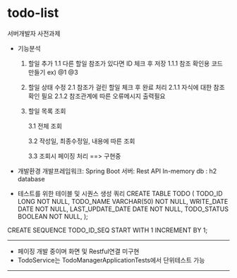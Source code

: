 # todo-list
서버개발자 사전과제
* 기능분석 
	1. 할일 추가
		1.1 다른 할일 참조가 있다면 ID 체크 후 저장
			1.1.1 참조 확인용 코드 만들기 ex) @1 @3 
	2. 할일 상태 수정
		2.1 참조가 걸린 할일 체크 후 완료 처리 
			2.1.1 자식에 대한 참조 확인 필요 
			2.1.2 참조관계에 따른 오류메시지 출력필요 
	3. 할일 목록 조회 
	
		3.1 전체 조회
		
		3.2 작성일, 최종수정일, 내용에 따른 조회
		
		3.3 조회시 페이징 처리 ==> 구현중 
		
* 개발환경
 개발프레임워크: Spring Boot
 서버: Rest API
 In-memory db : h2 database
 
* 테스트를 위한 테이블 및 시퀀스 생성 쿼리 
CREATE TABLE TODO ( 
   TODO_ID LONG NOT NULL, 
   TODO_NAME VARCHAR(50) NOT NULL, 
   WRITE_DATE DATE NOT NULL,
   LAST_UPDATE_DATE DATE NOT NULL,
   TODO_STATUS BOOLEAN NOT NULL,
);

CREATE SEQUENCE TODO_ID_SEQ START WITH 1 INCREMENT BY 1; 

*********************************************************
* 페이징 개발 중이며 화면 및 Restful연결 미구현 
* TodoService는 TodoManagerApplicationTests에서 단위테스트 가능
*********************************************************
